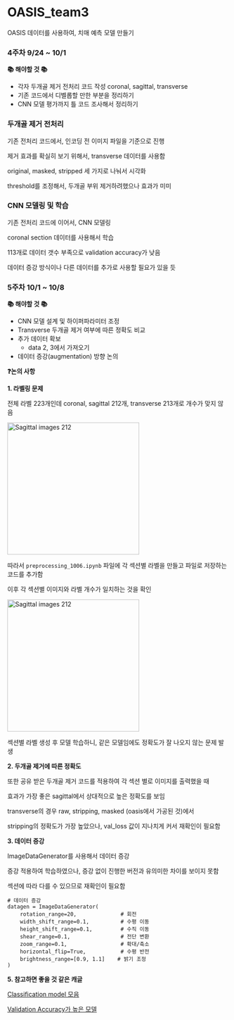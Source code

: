# OASIS_team3

OASIS 데이터를 사용하여, 치매 예측 모델 만들기

### 4주차 9/24 ~ 10/1

**📚 해야할 것 📚**

- 각자 두개골 제거 전처리 코드 작성
  coronal, sagittal, transverse
- 기존 코드에서 디벨롭할 만한 부분을 정리하기
- CNN 모델 평가까지 틀 코드 조사해서 정리하기

### 두개골 제거 전처리

기존 전처리 코드에서, 인코딩 전 이미지 파일을 기준으로 진행

제거 효과를 확실히 보기 위해서, transverse 데이터를 사용함

original, masked, stripped 세 가지로 나눠서 시각화

threshold를 조정해서, 두개골 부위 제거하려했으나 효과가 미미

### CNN 모델링 및 학습

기존 전처리 코드에 이어서, CNN 모델링

coronal section 데이터를 사용해서 학습

113개로 데이터 갯수 부족으로 validation accuracy가 낮음

데이터 증강 방식이나 다른 데이터를 추가로 사용할 필요가 있을 듯

### 5주차 10/1 ~ 10/8

**📚 해야할 것 📚**

- CNN 모델 설계 및 하이퍼파라미터 조정
- Transverse 두개골 제거 여부에 따른 정확도 비교
- 추가 데이터 확보
  - data 2, 3에서 가져오기
- 데이터 증강(augmentation) 방향 논의


**❓논의 사항**
  
**1. 라벨링 문제**

전체 라벨 223개인데 coronal, sagittal 212개, transverse 213개로 개수가 맞지 않음

<img width="300" alt="Sagittal images 212" src="https://github.com/user-attachments/assets/72a65f45-d98a-4278-9220-6a5015c84c14">

따라서 `preprocessing_1006.ipynb` 파일에 각 섹션별 라벨을 만들고 파일로 저장하는 코드를 추가함

이후 각 섹션별 이미지와 라벨 개수가 일치하는 것을 확인

<img width="300" alt="Sagittal images 212" src="https://github.com/user-attachments/assets/e4ff3e66-d582-46ac-b1fb-0e9136372054">

섹션별 라벨 생성 후 모델 학습하니, 같은 모델임에도 정확도가 잘 나오지 않는 문제 발생


**2. 두개골 제거에 따른 정확도**

또한 공유 받은 두개골 제거 코드를 적용하여 각 섹션 별로 이미지를 출력했을 때

효과가 가장 좋은 sagittal에서 상대적으로 높은 정확도를 보임

transverse의 경우 raw, stripping, masked (oasis에서 가공된 것)에서 

stripping의 정확도가 가장 높았으나, val_loss 값이 지나치게 커서 재확인이 필요함


**3. 데이터 증강**

ImageDataGenerator를 사용해서 데이터 증강

증강 적용하여 학습하였으나, 증강 없이 진행한 버전과 유의미한 차이를 보이지 못함

섹션에 따라 다를 수 있으므로 재확인이 필요함

```
# 데이터 증강
datagen = ImageDataGenerator(
    rotation_range=20,              # 회전 
    width_shift_range=0.1,          # 수평 이동 
    height_shift_range=0.1,         # 수직 이동 
    shear_range=0.1,                # 전단 변환
    zoom_range=0.1,                 # 확대/축소
    horizontal_flip=True,           # 수평 반전
    brightness_range=[0.9, 1.1]    # 밝기 조정
)
```

**5. 참고하면 좋을 것 같은 캐글**

[Classification model 모음](https://www.kaggle.com/datasets/ninadaithal/imagesoasis/data)

[Validation Accuracy가 높은 모델](https://www.kaggle.com/code/ahnaftahmeed/alzheimer-detection-using-cnn)
